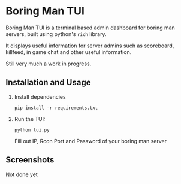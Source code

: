 # Boring Man TUI

Boring Man TUI is a terminal based admin dashboard for boring man servers, built using python's `rich` library.

It displays useful information for server admins such as scoreboard, killfeed, in game chat and other useful information.

Still very much a work in progress.

## Installation and Usage

1. Install dependencies 

    `pip install -r requirements.txt` 

2. Run the TUI:

    `python tui.py`

    Fill out IP, Rcon Port and Password of your boring man server

## Screenshots

Not done yet




